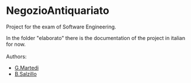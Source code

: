 # NegozioAntiquariato
Project for the exam of Software Engineering.

In the folder "elaborato" there is the documentation of the project in italian for now.
\
\
Authors:
- [G.Martedi](https://github.com/gae-m)
- [B.Salzillo](https://github.com/bise97)
